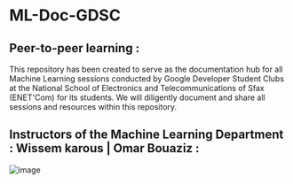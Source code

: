 # ML-Doc-GDSC    
## Peer-to-peer learning :  
This repository has been created to serve as the documentation hub for all Machine Learning sessions conducted by Google Developer Student Clubs at the National School of Electronics and Telecommunications of Sfax (ENET'Com) for its students. We will diligently document and share all sessions and resources within this repository. 
## Instructors of the Machine Learning Department : Wissem karous  | Omar Bouaziz  :<br>   
 
![image](https://github.com/wissemkarous/Machine_learning-Documentation-GDSC/assets/115191512/3a628307-2d49-49ea-ae17-0275d8a66c71)


